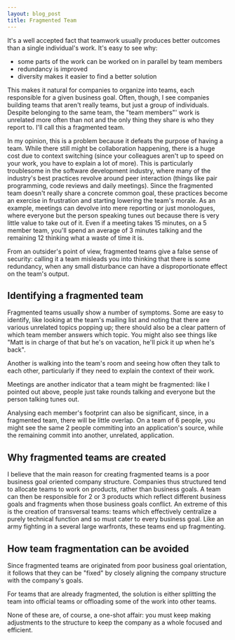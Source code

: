```yaml
---
layout: blog_post
title: Fragmented Team
---
```

It's a well accepted fact that teamwork usually produces better outcomes than a single individual's work.
It's easy to see why:

* some parts of the work can be worked on in parallel by team members
* redundancy is improved
* diversity makes it easier to find a better solution

This makes it natural for companies to organize into teams, each responsible for a given business goal.
Often, though, I see companies building teams that aren't really teams, but just a group of individuals.
Despite belonging to the same team, the "team members"' work is unrelated more often than not and the only thing they share is who they report to.
I'll call this a fragmented team.

In my opinion, this is a problem because it defeats the purpose of having a team.
While there still might be collaboration happening, there is a huge cost due to context switching (since your colleagues aren't up to speed on your work, you have to explain a lot of more).
This is particularly troublesome in the software development industry, where many of the industry's best practices revolve around peer interaction (things like pair programming, code reviews and daily meetings).
Since the fragmented team doesn't really share a concrete common goal, these practices become an exercise in frustration and starting lowering the team's morale.
As an example, meetings can devolve into mere reporting or just monologues, where everyone but the person speaking tunes out because there is very little value to take out of it.
Even if a meeting takes 15 minutes, on a 5 member team, you'll spend an average of 3 minutes talking and the remaining 12 thinking what a waste of time it is.

From an outsider's point of view, fragmented teams give a false sense of security: calling it a team misleads you into thinking that there is some redundancy, when any small disturbance can have a disproportionate effect on the team's output.

Identifying a fragmented team
-----------------------------

Fragmented teams usually show a number of symptoms.
Some are easy to identify, like looking at the team's mailing list and noting that there are various unrelated topics popping up; there should also be a clear pattern of which team member answers which topic.
You might also see things like "Matt is in charge of that but he's on vacation, he'll pick it up when he's back".

Another is walking into the team's room and seeing how often they talk to each other, particularly if they need to explain the context of their work.

Meetings are another indicator that a team might be fragmented: like I pointed out above, people just take rounds talking and everyone but the person talking tunes out.

Analysing each member's footprint can also be significant, since, in a fragmented team, there will be little overlap.
On a team of 6 people, you might see the same 2 people commiting into an application's source, while the remaining commit into another, unrelated, application.

Why fragmented teams are created
--------------------------------

I believe that the main reason for creating fragmented teams is a poor business goal oriented company structure.
Companies thus structured tend to allocate teams to work on products, rather than business goals.
A team can then be responsible for 2 or 3 products which reflect different business goals and fragments when those business goals conflict.
An extreme of this is the creation of transversal teams: teams which effectively centralize a purely technical function and so must cater to every business goal.
Like an army fighting in a several large warfronts, these teams end up fragmenting.

How team fragmentation can be avoided
-------------------------------------

Since fragmented teams are originated from poor business goal orientation, it follows that they can be "fixed" by closely aligning the company structure with the company's goals.

For teams that are already fragmented, the solution is either splitting the team into official teams or offloading some of the work into other teams.

None of these are, of course, a one-shot affair: you must keep making adjustments to the structure to keep the company as a whole focused and efficient.
